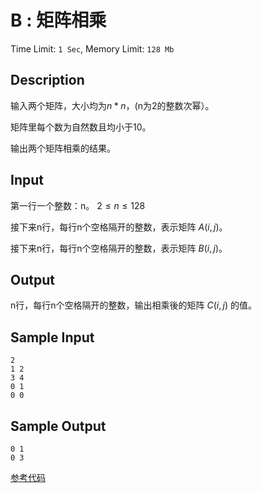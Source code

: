 # B : 矩阵相乘

Time Limit: `1 Sec`,   Memory Limit: `128 Mb`

## Description

输入两个矩阵，大小均为*n* * *n*，(n为2的整数次幂）。

矩阵里每个数为自然数且均小于10。

输出两个矩阵相乘的结果。

## Input

第一行一个整数：n。 2 ≤ *n* ≤ 128

接下来n行，每行n个空格隔开的整数，表示矩阵 *A*(*i*, *j*)。

接下来n行，每行n个空格隔开的整数，表示矩阵 *B*(*i*, *j*)。

## Output

n行，每行n个空格隔开的整数，输出相乘後的矩阵 *C*(*i*, *j*) 的值。

## Sample Input

```
2
1 2
3 4
0 1
0 0
```

## Sample Output

```
0 1
0 3
```

[参考代码](../Solution/B.cpp)